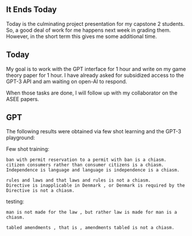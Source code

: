## It Ends Today

Today is the culminating project presentation for my capstone 2 students. So, a good deal of work for me happens next week in grading them. However, in the short term this gives me some additional time. 

## Today

My goal is to work with the GPT interface for 1 hour and write on my game theory paper for 1 hour. I have already asked for subsidized access to the GPT-3 API and am waiting on open-AI to respond. 

When those tasks are done, I will follow up with my collaborator on the ASEE papers.

## GPT

The following results were obtained via few shot learning and the GPT-3 playground:

Few shot training:

    ban with permit reservation to a permit with ban is a chiasm.
    citizen consumers rather than consumer citizens is a chiasm.
    Independence is language and language is independence is a chiasm.

    rules and laws and that laws and rules is not a chiasm.
    Directive is inapplicable in Denmark , or Denmark is required by the Directive is not a chiasm.

testing: 

    man is not made for the law , but rather law is made for man is a chiasm.

    tabled amendments , that is , amendments tabled is not a chiasm.



